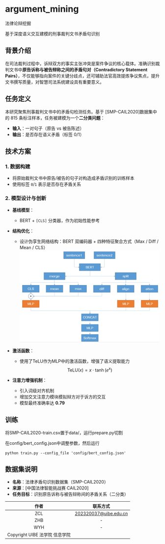 # argument_mining
法律论辩挖掘

基于深度语义交互建模的刑事裁判文书矛盾句识别

## 背景介绍

在司法裁判过程中，诉辩双方的事实主张冲突是案件争议的核心载体。准确识别裁判文书中**原告诉称与被告辩称之间的矛盾句对（Contradictory Statement Pairs）**，不仅能够指向案件的关键分歧点，还可辅助法官高效提炼争议焦点，提升文书撰写质量，对智慧司法系统建设具有重要意义。

## 任务定义

本研究聚焦刑事裁判文书中的矛盾句检测任务。基于 [SMP-CAIL2020]数据集中的 815 条标注样本，任务被建模为一个**二分类问题**：

- **输入**：一对句子（原告 vs 被告陈述）
- **输出**：是否存在语义矛盾（标签 0/1）

## 技术方案

### 1. 数据构建
- 将原始裁判文书中原告/被告的句子对构造成矛盾识别的训练样本
- 使用标签 `0`/`1` 表示是否存在矛盾关系

### 2. 模型设计与创新

- **基线模型**：
  - BERT + `[CLS]` 分类器，作为初始性能参考
- **结构优化**：
  - 设计伪孪生网络结构：BERT 双编码器 + 四种特征聚合方式（Max / Diff / Mean / CLS）
    ![模型设计](images/model.png)
- **激活函数**：
  - 使用了TeLU作为MLP中的激活函数，增强了语义提取能力
  $$ \mathrm{TeLU}(x) = x \cdot \tanh\left(e^x\right) $$

- **注意力增强机制**：
  - 引入词级对齐机制
  - 增加交叉注意力模块模拟辩方对于诉方的交互
  - 模型最终准确率达 **0.79**

## 训练

将SMP-CAIL2020-train.csv置于data/，运行prepare.py切割

在config/bert_config.json中调整参数，然后运行

```
python train.py --config_file 'config/bert_config.json'
```

## 数据集说明

- **名称**：法律矛盾句识别数据集（SMP-CAIL2020）
- **来源**：[中国法律智能挑战赛 CAIL2020]
- **任务目标**：识别原告诉称与被告辩称间的矛盾关系（二分类）

| 作者   | 联系方式              |
|:--------:|:----------------------:|
| ZCL  | 202320037@uibe.edu.cn |
| ZHB  | -  |
| WYH  | -  |
Copyright UIBE 法学院 信息学院|